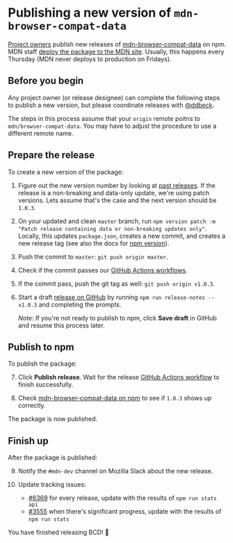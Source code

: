 # Publishing a new version of `mdn-browser-compat-data`

[Project owners](/GOVERNANCE.md#owners) publish new releases of [mdn-browser-compat-data](https://www.npmjs.com/package/mdn-browser-compat-data) on npm.
MDN staff [deploy the package to the MDN site](contributing.md#updating-compatibility-tables-on-mdn).
Usually, this happens every Thursday (MDN never deploys to production on Fridays).

## Before you begin

Any project owner (or release designee) can complete the following steps to publish a new version, but please coordinate releases with [@ddbeck](https://github.com/ddbeck).

The steps in this process assume that your `origin` remote poitns to `mdn/browser-compat-data`. You may have to adjust the procedure to use a different remote name.

## Prepare the release

To create a new version of the package:

1. Figure out the new version number by looking at [past releases](https://github.com/mdn/browser-compat-data/releases). If the release is a non-breaking and data-only update, we're using patch versions. Lets assume that's the case and the next version should be `1.0.3`.

2. On your updated and clean `master` branch, run `npm version patch -m "Patch release containing data or non-breaking updates only"`. Locally, this updates `package.json`, creates a new commit, and creates a new release tag (see also the docs for [npm version](https://docs.npmjs.com/cli/version)).

3. Push the commit to `master`: `git push origin master`.

4. Check if the commit passes our [GitHub Actions workflows](https://github.com/mdn/browser-compat-data/actions).

5. If the commit pass, push the git tag as well: `git push origin v1.0.3`.

6. Start a draft [release on GitHub](https://github.com/mdn/browser-compat-data/releases) by running `npm run release-notes -- v1.0.3` and completing the prompts.

   _Note_: If you're not ready to publish to npm, click **Save draft** in GitHub and resume this process later.

## Publish to npm

To publish the package:

7. Click **Publish release**. Wait for the release [GitHub Actions workflow](https://github.com/mdn/browser-compat-data/actions) to finish successfully.

8. Check [mdn-browser-compat-data on npm](https://www.npmjs.com/package/mdn-browser-compat-data) to see if `1.0.3` shows up correctly.

The package is now published.

## Finish up

After the package is published:

9. Notify the `#mdn-dev` channel on Mozilla Slack about the new release.

10. Update tracking issues:

    - [#6369](https://github.com/mdn/browser-compat-data/issues/6369) for every release, update with the results of `npm run stats api`
    - [#3555](https://github.com/mdn/browser-compat-data/issues/3555) when there's significant progress, update with the results of `npm run stats`

You have finished releasing BCD! 🎉

